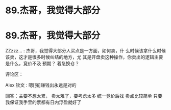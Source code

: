 # 89.杰哥，我觉得大部分

# 89.杰哥，我觉得大部分

ZZzzz... : 杰哥，我觉得大部分人买点是一方面，如何卖，什 么时候该拿什么时候该卖，这才是很多时候纠结的地方，尤 其是开盘卖这种操作，你卖出的逻辑主要是什么，竞价不及 预期？ 着急换仓？

评论区：

Alex 钦文 : 嗯[强]赚钱出永远是对的

回答：主要不想太累， 卖太难了，要考虑太多 统一竞价后找 卖点比较简单 只要我保证我手里的票都有日内浮盈就好了